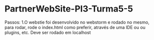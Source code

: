 # PartnerWebSite-PI3-Turma5-5

Passos:
1.O webstie foi desenvolvido no webstorm e rodado no mesmo, para rodar, rode o index.html como preferir, através de uma IDE ou ou plugins, etc. Deve ser rodado em localhost
